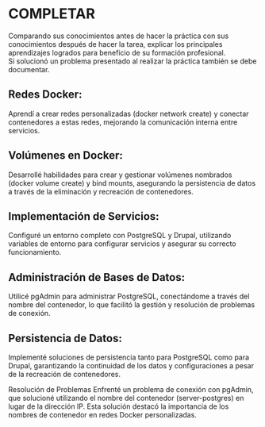 # COMPLETAR  
Comparando sus conocimientos antes de hacer la práctica con sus conocimientos después de hacer la tarea, explicar los principales aprendizajes logrados para beneficio de su formación profesional.  
Si solucionó un problema presentado al realizar la práctica también se debe documentar.
## Redes Docker:
Aprendí a crear redes personalizadas (docker network create) y conectar contenedores a estas redes, mejorando la comunicación interna entre servicios.

## Volúmenes en Docker:
Desarrollé habilidades para crear y gestionar volúmenes nombrados (docker volume create) y bind mounts, asegurando la persistencia de datos a través de la eliminación y recreación de contenedores.

## Implementación de Servicios:
Configuré un entorno completo con PostgreSQL y Drupal, utilizando variables de entorno para configurar servicios y asegurar su correcto funcionamiento.

## Administración de Bases de Datos:
Utilicé pgAdmin para administrar PostgreSQL, conectándome a través del nombre del contenedor, lo que facilitó la gestión y resolución de problemas de conexión.

## Persistencia de Datos:
Implementé soluciones de persistencia tanto para PostgreSQL como para Drupal, garantizando la continuidad de los datos y configuraciones a pesar de la recreación de contenedores.

Resolución de Problemas
Enfrenté un problema de conexión con pgAdmin, que solucioné utilizando el nombre del contenedor (server-postgres) en lugar de la dirección IP. Esta solución destacó la importancia de los nombres de contenedor en redes Docker personalizadas.
